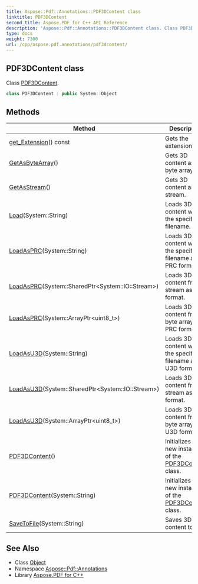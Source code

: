 ```yaml
---
title: Aspose::Pdf::Annotations::PDF3DContent class
linktitle: PDF3DContent
second_title: Aspose.PDF for C++ API Reference
description: 'Aspose::Pdf::Annotations::PDF3DContent class. Class PDF3DContent in C++.'
type: docs
weight: 7300
url: /cpp/aspose.pdf.annotations/pdf3dcontent/
---
```

## PDF3DContent class


Class [PDF3DContent](./).

```cpp
class PDF3DContent : public System::Object
```

## Methods

| Method | Description |
| --- | --- |
| [get_Extension](./get_extension/)() const | Gets the extension . |
| [GetAsByteArray](./getasbytearray/)() | Gets 3D content as byte array. |
| [GetAsStream](./getasstream/)() | Gets 3D content as stream. |
| [Load](./load/)(System::String) | Loads 3D content with the specified filename. |
| [LoadAsPRC](./loadasprc/)(System::String) | Loads 3D content with the specified filename as PRC format. |
| [LoadAsPRC](./loadasprc/)(System::SharedPtr\<System::IO::Stream\>) | Loads 3D content from stream as PRC format. |
| [LoadAsPRC](./loadasprc/)(System::ArrayPtr\<uint8_t\>) | Loads 3D content from byte array as PRC format. |
| [LoadAsU3D](./loadasu3d/)(System::String) | Loads 3D content with the specified filename as U3D format. |
| [LoadAsU3D](./loadasu3d/)(System::SharedPtr\<System::IO::Stream\>) | Loads 3D content from stream as U3D format. |
| [LoadAsU3D](./loadasu3d/)(System::ArrayPtr\<uint8_t\>) | Loads 3D content from byte array as U3D format. |
| [PDF3DContent](./pdf3dcontent/)() | Initializes a new instance of the [PDF3DContent](./) class. |
| [PDF3DContent](./pdf3dcontent/)(System::String) | Initializes a new instance of the [PDF3DContent](./) class. |
| [SaveToFile](./savetofile/)(System::String) | Saves 3D content to file. |
## See Also

* Class [Object](../../system/object/)
* Namespace [Aspose::Pdf::Annotations](../)
* Library [Aspose.PDF for C++](../../)
